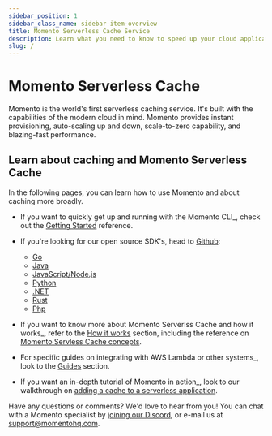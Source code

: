 ```yaml
---
sidebar_position: 1
sidebar_class_name: sidebar-item-overview
title: Momento Serverless Cache Service
description: Learn what you need to know to speed up your cloud application with the world's first serverless cache.
slug: /
---
```


# Momento Serverless Cache
Momento is the world's first serverless caching service. It's built with the capabilities of the modern cloud in mind. Momento provides instant provisioning, auto-scaling up and down, scale-to-zero capability, and blazing-fast performance.

## Learn about caching and Momento Serverless Cache
In the following pages, you can learn how to use Momento and about caching more broadly.

- If you want to quickly get up and running with the Momento CLI_, check out the [Getting Started](./getting-started) reference.

- If you're looking for our open source SDK's, head to [Github](https://github.com/momentohq):
  - [Go](https://github.com/momentohq/client-sdk-go)
  - [Java](https://github.com/momentohq/client-sdk-java)
  - [JavaScript/Node.js](https://github.com/momentohq/client-sdk-javascript)
  - [Python](https://github.com/momentohq/client-sdk-python)
  - [.NET](https://github.com/momentohq/client-sdk-dotnet)
  - [Rust](https://github.com/momentohq/client-sdk-rust)
  - [Php](https://github.com/momentohq/client-sdk-php)

- If you want to know more about Momento Serverlss Cache and how it works_, refer to the [How it works](./how-it-works) section, including the reference on [Momento Servless Cache concepts](./how-it-works/momento-concepts).

- For specific guides on integrating with AWS Lambda or other systems_, look to the [Guides](./guides) section.

- If you want an in-depth tutorial of Momento in action_, look to our walkthrough on [adding a cache to a serverless application](./serverless-cache-walkthrough).

Have any questions or comments? We'd love to hear from you! You can chat with a Momento specialist by
[joining our Discord](https://discord.com/invite/3HkAKjUZGq), or e-mail us at [support@momentohq.com](mailto:support@momentohq.com).
